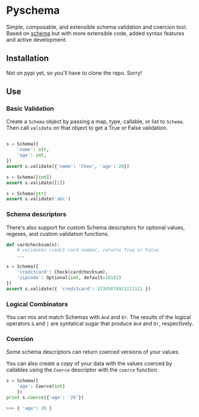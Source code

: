# Pyschema

Simple, composable, and extensible schema validation and coercion tool. Based on 
[schema](https://github.com/halst/schema) but with more extensible code, added syntax
features and active development.

## Installation

Not on pypi yet, so you'll have to clone the repo. Sorry!

## Use

### Basic Validation

Create a `Schema` object by passing a map, type, callable, or list to `Schema`. Then
call `validate` on that object to get a True or False validation.

```.py

s = Schema({
    'name': str,
    'age': int,
})
assert s.validate({'name': 'Chen', 'age': 26})

s = Schema([int])
assert s.validate([1])

s = Schema(str)
assert s.validate('abc')
```

### Schema descriptors

There's also support for custom Schema descriptors for optional values, regexes,
and custom validation functions.

```.py
def cardchecksum(n):
    # validates credit card number, returns True or False
    ...

s = Schema({
    'creditcard': Check(cardchecksum),
    'zipcode': Optional(int, default=10101)
})
assert s.validate({ 'creditcard': 12345678911111111 })
```

### Logical Combinators

You can mix and match Schemas with `And` and `Or`. The results of the logical
operators `&` and `|` are syntatical sugar that produce `And` and `Or`, respectively.

### Coercion

Some schema descriptors can return coerced versions of your values. 

You can also create a copy of your data with the values coerced by callables using
the `Coerce` descriptor with the `coerce` function.  

```python
s = Schema({
    'age': Coerce(int)
    })
print s.coerce({'age': '26'})

>>> { 'age': 26 }
```
